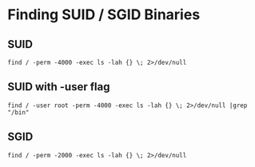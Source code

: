 # Finding SUID / SGID Binaries

## SUID
```
find / -perm -4000 -exec ls -lah {} \; 2>/dev/null
```

## SUID with -user flag
```
find / -user root -perm -4000 -exec ls -lah {} \; 2>/dev/null |grep "/bin"
```

## SGID
```
find / -perm -2000 -exec ls -lah {} \; 2>/dev/null
```